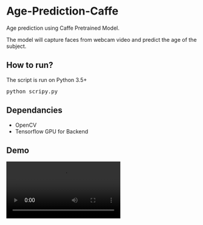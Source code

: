 # Age-Prediction-Caffe
Age prediction using Caffe Pretrained Model.

The model will capture faces from webcam video and predict the age of the subject.

<h2>How to run?</h2>
The script is run on Python 3.5+
<pre>python scripy.py</pre>

<h2>Dependancies</h2>
<ul><li>OpenCV</li><li>Tensorflow GPU for Backend</li></ul>

<h2>Demo</h2>
<video src="https://github.com/projjal1/Age-Prediction-Caffe/blob/master/output.avi"/>

<h2>Attributions for the implementation</h2>
PyImageSearch
